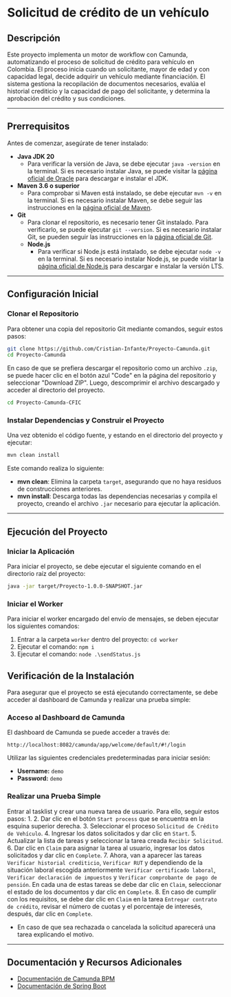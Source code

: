 # Solicitud de crédito de un vehículo

## Descripción

Este proyecto implementa un motor de workflow con Camunda, automatizando el proceso de solicitud de crédito para vehículo en Colombia. El proceso inicia cuando un solicitante, mayor de edad y con capacidad legal, decide adquirir un vehículo mediante financiación. El sistema gestiona la recopilación de documentos necesarios, evalúa el historial crediticio y la capacidad de pago del solicitante, y determina la aprobación del crédito y sus condiciones.

---

## Prerrequisitos

Antes de comenzar, asegúrate de tener instalado:

- **Java JDK 20**
    - Para verificar la versión de Java, se debe ejecutar `java -version` en la terminal. Si es necesario instalar Java, se puede visitar la [página oficial de Oracle](https://www.oracle.com/java/technologies/javase-jdk20-downloads.html) para descargar e instalar el JDK.
- **Maven 3.6 o superior**
    - Para comprobar si Maven está instalado, se debe ejecutar `mvn -v` en la terminal. Si es necesario instalar Maven, se debe seguir las instrucciones en la [página oficial de Maven](https://maven.apache.org/install.html).
- **Git**
    - Para clonar el repositorio, es necesario tener Git instalado. Para verificarlo, se puede ejecutar  `git --version`. Si es necesario instalar Git, se pueden seguir las instrucciones en la [página oficial de Git](https://git-scm.com/book/en/v2/Getting-Started-Installing-Git).
  - **Node.js**
    - Para verificar si Node.js está instalado, se debe ejecutar `node -v` en la terminal. Si es necesario instalar Node.js, se puede visitar la [página oficial de Node.js](https://nodejs.org/es/download/) para descargar e instalar la versión LTS.

---

## Configuración Inicial

### Clonar el Repositorio

Para obtener una copia del repositorio Git mediante comandos, seguir estos pasos:

```bash
git clone https://github.com/Cristian-Infante/Proyecto-Camunda.git
cd Proyecto-Camunda
```

En caso de que se prefiera descargar el repositorio como un archivo `.zip`, se puede hacer clic en el botón azul "Code" en la página del repositorio y seleccionar "Download ZIP". Luego, descomprimir el archivo descargado y acceder al directorio del proyecto.
```bash
cd Proyecto-Camunda-CFIC
```


### Instalar Dependencias y Construir el Proyecto

Una vez obtenido el código fuente, y estando en el directorio del proyecto y ejecutar:

```bash
mvn clean install
```

Este comando realiza lo siguiente:
- **mvn clean**: Elimina la carpeta `target`, asegurando que no haya residuos de construcciones anteriores.
- **mvn install**: Descarga todas las dependencias necesarias y compila el proyecto, creando el archivo `.jar` necesario para ejecutar la aplicación.

---

## Ejecución del Proyecto

### Iniciar la Aplicación

Para iniciar el proyecto, se debe ejecutar el siguiente comando en el directorio raíz del proyecto:

```bash
java -jar target/Proyecto-1.0.0-SNAPSHOT.jar
```

### Iniciar el Worker

Para iniciar el worker encargado del envío de mensajes, se deben ejecutar los siguientes comandos:

1. Entrar a la carpeta `worker` dentro del proyecto: `cd worker`
2. Ejecutar el comando: `npm i`
3. Ejecutar el comando: `node .\sendStatus.js`

## Verificación de la Instalación

Para asegurar que el proyecto se está ejecutando correctamente, se debe acceder al dashboard de Camunda y realizar una prueba simple:

### Acceso al Dashboard de Camunda

El dashboard de Camunda se puede acceder a través de:

```
http://localhost:8082/camunda/app/welcome/default/#!/login
```

Utilizar las siguientes credenciales predeterminadas para iniciar sesión:

- **Username:** `demo`
- **Password:** `demo`

### Realizar una Prueba Simple

Entrar al tasklist y crear una nueva tarea de usuario. Para ello, seguir estos pasos:
1. 
2. Dar clic en el botón `Start process` que se encuentra en la esquina superior derecha.
3. Seleccionar el proceso `Solicitud de Crédito de Vehículo`.
4. Ingresar los datos solicitados y dar clic en `Start`.
5. Actualizar la lista de tareas y seleccionar la tarea creada `Recibir Solicitud`.
6. Dar clic en `Claim` para asignar la tarea al usuario, ingresar los datos solicitados y dar clic en `Complete`.
7. Ahora, van a aparecer las tareas `Verificar historial crediticio`, `Verificar RUT` y dependiendo de la situación laboral escogida anteriormente `Verificar certificado laboral`, `Verificar declaración de impuestos` y `Verificar comprobante de pago de pensión`. En cada una de estas tareas se debe dar clic en `Claim`, seleccionar el estado de los documentos y dar clic en `Complete`.
8. En caso de cumplir con los requisitos, se debe dar clic en `Claim` en la tarea `Entregar contrato de crédito`, revisar el número de cuotas y el porcentaje de interesés, después, dar clic en `Complete`.

- En caso de que sea rechazada o cancelada la solicitud aparecerá una tarea explicando el motivo.

---

## Documentación y Recursos Adicionales

- [Documentación de Camunda BPM](https://docs.camunda.org)
- [Documentación de Spring Boot](https://spring.io/projects/spring-boot)
